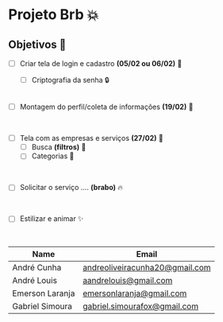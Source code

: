 # Projeto Brb  :boom:

## Objetivos :pushpin:

 * [ ] Criar tela de login e cadastro  __(05/02 ou 06/02)__ :calling:

    * [ ] Criptografia da senha  :lock:
    <br />

* [ ] Montagem do perfil/coleta de informações __(19/02)__ :necktie:
<br />


* [ ] Tela com as empresas e serviços __(27/02)__ :office:
    * [ ] Busca __(filtros)__ :mag_right:
    * [ ] Categorias :page_with_curl:
<br />

* [ ] Solicitar o serviço .... __(brabo)__ :fire:
<br />

* [ ] Estilizar e animar  :sparkles:


<br />

| Name          | Email                  |
|---------------|------------------------|
|André Cunha|andreoliveiracunha20@gmail.com|
|André Louis|aandrelouis@gmail.com|
|Emerson Laranja|emersonlaranja@gmail.com|
|Gabriel Simoura|gabriel.simourafox@gmail.com|
 
